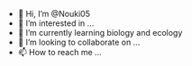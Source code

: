 - 👋 Hi, I’m @Nouki05
- 👀 I’m interested in ...
- 🌱 I’m currently learning biology and ecology
- 💞️ I’m looking to collaborate on ...
- 📫 How to reach me ...

<!---
Nouki05/Nouki05 is a ✨ special ✨ repository because its `README.md` (this file) appears on your GitHub profile.
You can click the Preview link to take a look at your changes.
--->
